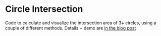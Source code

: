 Circle Intersection
=======

Code to calculate and visualize the intersection area of 3+ circles, using a
couple of different methods.  Details + demo are [in the blog
post](http://www.benfrederickson/2013/11/19/calculating-the-intersection-of-3-or-more-circles.html)
